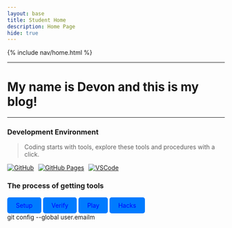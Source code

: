 ```yaml
---
layout: base
title: Student Home 
description: Home Page
hide: true
---
```


{% include nav/home.html %}

---

# My name is Devon and this is my blog!

---

### Development Environment

> Coding starts with tools, explore these tools and procedures with a click.

<div style="display: flex; flex-wrap: wrap; gap: 10px;">
    <a href="https://github.com/andrewg5/andrews-blog">
        <img src="https://img.shields.io/badge/GitHub-181717?style=for-the-badge&logo=github&logoColor=white" alt="GitHub">
    </a>
    <a href="https://andrewg5.github.io/andrews-blog/">
        <img src="https://img.shields.io/badge/GitHub%20Pages-327FC7?style=for-the-badge&logo=github&logoColor=white" alt="GitHub Pages">
    </a>
    <a href="https://vscode.dev/">
        <img src="https://img.shields.io/badge/VSCode-007ACC?style=for-the-badge&logo=visual-studio-code&logoColor=white" alt="VSCode">
    </a>
</div>

### The process of getting tools

<a href="https://nighthawkcoders.github.io/portfolio_2025/devops/tools/setup" style="display:inline-block; padding:10px 20px; color:blue; background-color:#007BFF; text-decoration:none; border-radius:5px;">Setup</a>
<a href="https://nighthawkcoders.github.io/portfolio_2025/devops/tools/verify" style="display:inline-block; padding:10px 20px; color:blue; background-color:#007BFF; text-decoration:none; border-radius:5px;">Verify</a>
<a href=" https://nighthawkcoders.github.io/portfolio_2025/devops/github/pages/play" style="display:inline-block; padding:10px 20px; color:blue; background-color:#007BFF; text-decoration:none; border-radius:5px;">Play</a>
<a href="https://nighthawkcoders.github.io/portfolio_2025/devops/hacks" style="display:inline-block; padding:10px 20px; color:blue; background-color:#007BFF; text-decoration:none; border-radius:5px;">Hacks</a>
<br>git config --global user.emailm
<script
     src="https://utteranc.es/client.js"
        repo="Dumbmist/Devon-Blog"
        issue-term="title"
        label="blogpost-comment"
        theme="github-light"
        crossorigin="anonymous"
        async>
</script>